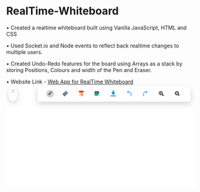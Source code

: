 # RealTime-Whiteboard

• Created a realtime whiteboard built using Vanilla JavaScript, HTML and CSS

• Used Socket.io and Node events to reflect back realtime changes to multiple users.

• Created Undo-Redo features for the board using Arrays as a stack by storing  Positions, Colours and width of the Pen and Eraser.

• Website Link - [Web App for RealTime Whiteboard](https://whiteboard-aniket.herokuapp.com/)
![alt text](https://github.com/ArnavBalyan/RealTime-Whiteboard/blob/main/test11.png)
